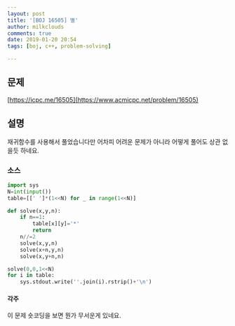 ```yaml
---
layout: post
title: '[BOJ 16505] 별'
author: milkclouds
comments: true
date: 2019-01-20 20:54
tags: [boj, c++, problem-solving]

---
```


## 문제
[https://icpc.me/16505](https://www.acmicpc.net/problem/16505)


## 설명

재귀함수를 사용해서 풀었습니다만 어차피 어려운 문제가 아니라 어떻게 풀어도 상관 없을듯 하네요.


### 소스  

```python
import sys
N=int(input())
table=[[' ']*(1<<N) for _ in range(1<<N)]

def solve(x,y,n):
	if n==1:
		table[x][y]='*'
		return
	n//=2
	solve(x,y,n)
	solve(x+n,y,n)
	solve(x,y+n,n)

solve(0,0,1<<N)
for i in table:
	sys.stdout.write(''.join(i).rstrip()+'\n')
```


#### 각주
이 문제 숏코딩을 보면 뭔가 무서운게 있네요.